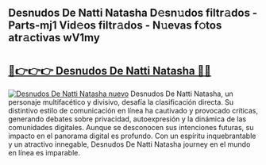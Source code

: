## Desnudos De Natti Natasha D𝚎sn𝚞dos filtr𝚊dos - Parts-mj1 Vid𝚎os filtr𝚊dos - N𝚞evas f𝚘tos atr𝚊ctivas wV1my

# <h2><a href="http://mb0lrk.tromn.icu/?c=Desnudos+De+Natti+Natasha">🔗👉👉👉 Desnudos De Natti Natasha 🔗🔗</a></h2>

[![Desnudos De Natti Natasha nuevo](https://i.imgur.com/pEAQMta.gif)](http://mb0lrk.tromn.icu/?c=Desnudos+De+Natti+Natasha)
Desnudos De Natti Natasha, un personaje multifacético y divisivo, desafía la clasificación directa. Su distintivo estilo de comunicación en línea ha cautivado y provocado críticas, generando debates sobre privacidad, autoexpresión y la dinámica de las comunidades digitales. Aunque se desconocen sus intenciones futuras, su impacto en el panorama digital es profundo. Con un espíritu inquebrantable y un atractivo innegable, Desnudos De Natti Natasha journey en el mundo en línea es imparable.
